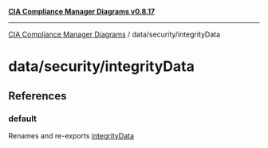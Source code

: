 [**CIA Compliance Manager Diagrams v0.8.17**](../../../README.md)

***

[CIA Compliance Manager Diagrams](../../../modules.md) / data/security/integrityData

# data/security/integrityData

## References

### default

Renames and re-exports [integrityData](../variables/integrityData.md)
